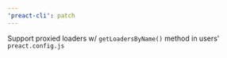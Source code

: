```yaml
---
'preact-cli': patch
---
```


Support proxied loaders w/ `getLoadersByName()` method in users' `preact.config.js`
